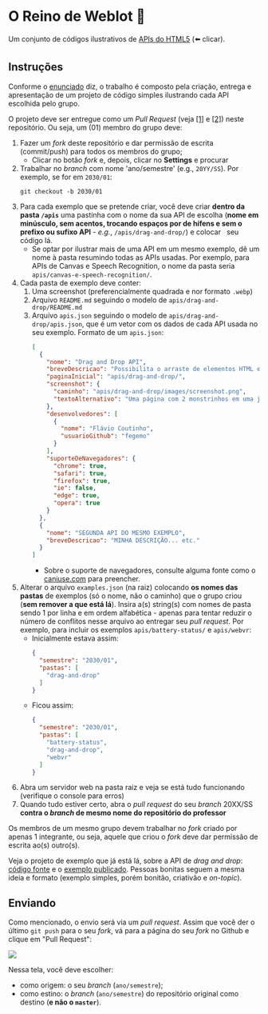 # O Reino de Weblot :crown:

Um conjunto de códigos ilustrativos de [APIs do HTML5][publicado] (⬅️ clicar).


## Instruções

Conforme o [enunciado][enunciado] diz, o trabalho é composto pela criação, entrega e apresentação 
de um projeto de código simples ilustrando cada API escolhida pelo grupo.

O projeto deve ser entregue como um _Pull Request_ (veja [[1]][using-pull-requests] e
[[2]][creating-pull-requests]) neste repositório. Ou seja, um (01) membro do grupo deve:

1. Fazer um _fork_ deste repositório e dar permissão de escrita (commit/push) para todos os membros do grupo;
   - Clicar no botão _fork_ e, depois, clicar no **Settings** e procurar
1. Trabalhar no _branch_ com nome 'ano/semestre' (e.g., `20YY/SS`). Por exemplo, se for em `2030/01`:
   ```
   git checkout -b 2030/01
   ```
1. Para cada exemplo que se pretende criar, você deve criar **dentro da pasta `/apis`** uma pastinha com o nome da sua API de escolha (**nome em minúsculo,
   sem acentos, trocando espaços por de hífens e sem o prefixo ou sufixo API** - _e.g._, `/apis/drag-and-drop/`) e colocar
   seu código lá.
   - Se optar por ilustrar mais de uma API em um mesmo exemplo, dê um nome à pasta resumindo todas as APIs usadas. Por exemplo, para APIs de Canvas e Speech Recognition, o nome da pasta seria `apis/canvas-e-speech-recognition/`.
1. Cada pasta de exemplo deve conter:
   1. Uma screenshot (preferencialmente quadrada e nor formato `.webp`)
   1. Arquivo `README.md` seguindo o modelo de `apis/drag-and-drop/README.md`
   1. Arquivo `apis.json` seguindo o modelo de `apis/drag-and-drop/apis.json`, que é um vetor com os dados de cada API usada no seu exemplo. Formato de um `apis.json`:
      ```json
      [
        {
          "nome": "Drag and Drop API",
          "breveDescricao": "Possibilita o arraste de elementos HTML em cima de outros",
          "paginaInicial": "apis/drag-and-drop/",
          "screenshot": {
            "caminho": "apis/drag-and-drop/images/screenshot.png",
            "textoAlternativo": "Uma página com 2 monstrinhos em uma jaula e outros 3 fora com os dizeres 'Prenda os Monstrinhos'"
          },
          "desenvolvedores": [
            {
              "nome": "Flávio Coutinho",
              "usuarioGithub": "fegemo"
            }
          ],
          "suporteDeNavegadores": {
            "chrome": true,
            "safari": true,
            "firefox": true,
            "ie": false,
            "edge": true,
            "opera": true
          }
        },
        {
          "nome": "SEGUNDA API DO MESMO EXEMPLO",
          "breveDescricao": "MINHA DESCRIÇÃO... etc."
        }
      ]
      ```
      - Sobre o suporte de navegadores, consulte alguma fonte como o [caniuse.com][caniuse] para preencher.
1. Alterar o arquivo `examples.json` (na raiz) colocando **os nomes das pastas** de exemplos (só o nome, não o caminho) que o grupo criou
   (**sem remover a que está lá**). Insira a(s) string(s) com nomes de pasta sendo 1 por linha e em ordem
   alfabética - apenas para tentar reduzir o número de conflitos nesse arquivo ao entregar seu _pull request_. Por exemplo, para incluir os exemplos `apis/battery-status/` e `apis/webvr`:
   - Inicialmente estava assim:
     ```json
     {
       "semestre": "2030/01",
       "pastas": [
         "drag-and-drop"
       ]
     }
     ```
   - Ficou assim:
     ```json
     {
       "semestre": "2030/01",
       "pastas": [
         "battery-status",
         "drag-and-drop",
         "webvr"
       ]
     }
     ```
1. Abra um servidor web na pasta raiz e veja se está tudo funcionando (verifique o console para erros)
1. Quando tudo estiver certo, abra o _pull request_ do seu _branch_ 20XX/SS **contra o _branch_ de mesmo nome
   do repositório do professor**


Os membros de um mesmo grupo devem trabalhar no _fork_ criado por apenas 1 integrante, ou
seja, aquele que criou o _fork_ deve dar permissão de escrita ao(s) outro(s).

Veja o projeto de exemplo que já está lá, sobre a API de _drag and drop_:
[código fonte][drag-and-drop-code] e o [exemplo publicado][drag-and-drop-live]. Pessoas bonitas seguem
a mesma ideia e formato (exemplo simples, porém bonitão, criativão e _on-topic_).


## Enviando

Como mencionado, o envio será via um _pull request_. Assim que você der o último `git push` para o seu _fork_,
vá para a página do seu _fork_ no Github e clique em "Pull Request":

![](https://i.imgur.com/Wb4k4Fb.png)

Nessa tela, você deve escolher:
- como origem: o seu _branch_ (`ano/semestre`);
- como estino: o _branch_ (`ano/semestre`) do repositório original como destino (**e não o `master`**).


[publicado]: https://fegemo.github.io/cefet-web-weblot
[enunciado]: https://github.com/fegemo/cefet-web/blob/master/assignments/seminar-html5/README.md#seminário---apis-do-html5
[using-pull-requests]: https://help.github.com/articles/using-pull-requests/
[creating-pull-requests]: https://help.github.com/articles/creating-a-pull-request/
[markdown]: https://daringfireball.net/projects/markdown/
[markdown-tutorial]: https://guides.github.com/features/mastering-markdown/
[drag-and-drop-code]: https://github.com/fegemo/cefet-web-weblot/tree/master/apis/drag-and-drop/
[drag-and-drop-live]: https://fegemo.github.io/cefet-web-weblot/apis/drag-and-drop/
[drag-and-drop-readme]: https://github.com/fegemo/cefet-web-weblot/blob/master/apis/drag-and-drop/README.md
[caniuse]: https://caniuse.com